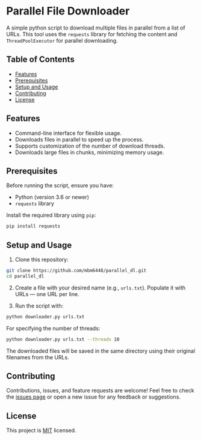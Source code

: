 # Parallel File Downloader

A simple python script to download multiple files in parallel from a list of URLs. This tool uses the `requests` library for fetching the content and `ThreadPoolExecutor` for parallel downloading.  

## Table of Contents

- [Features](#features)
- [Prerequisites](#prerequisites)
- [Setup and Usage](#setup-and-usage)
- [Contributing](#contributing)
- [License](#license)

## Features

- Command-line interface for flexible usage.
- Downloads files in parallel to speed up the process.
- Supports customization of the number of download threads.
- Downloads large files in chunks, minimizing memory usage.

## Prerequisites

Before running the script, ensure you have:

- Python (version 3.6 or newer)
- `requests` library 

Install the required library using `pip`:

```bash
pip install requests
```

## Setup and Usage

1. Clone this repository:

```bash
git clone https://github.com/mbm6448/parallel_dl.git
cd parallel_dl
```

2. Create a file with your desired name (e.g., `urls.txt`). Populate it with URLs — one URL per line.

3. Run the script with:

```bash
python downloader.py urls.txt
```

For specifying the number of threads:

```bash
python downloader.py urls.txt --threads 10
```

The downloaded files will be saved in the same directory using their original filenames from the URLs.

## Contributing

Contributions, issues, and feature requests are welcome! Feel free to check the [issues page](https://github.com/mbm6448/parallel_dl/issues) or open a new issue for any feedback or suggestions.

## License

This project is [MIT](https://choosealicense.com/licenses/mit/) licensed.
